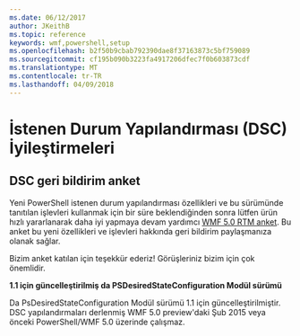 ```yaml
---
ms.date: 06/12/2017
author: JKeithB
ms.topic: reference
keywords: wmf,powershell,setup
ms.openlocfilehash: b2f50b9cbab792390dae8f37163873c5bf759089
ms.sourcegitcommit: cf195b090b3223fa4917206dfec7f0b603873cdf
ms.translationtype: MT
ms.contentlocale: tr-TR
ms.lasthandoff: 04/09/2018
---
```

# <a name="improvements-in-desired-state-configuration-dsc"></a>İstenen Durum Yapılandırması (DSC) İyileştirmeleri

## <a name="dsc-feedback-survey"></a>DSC geri bildirim anket

Yeni PowerShell istenen durum yapılandırması özellikleri ve bu sürümünde tanıtılan işlevleri kullanmak için bir süre beklendiğinden sonra lütfen ürün hızlı yararlanarak daha iyi yapmaya devam yardımcı [WMF 5.0 RTM anket](https://www.surveymonkey.com/r/SGLQM5W). Bu anket bu yeni özellikleri ve işlevleri hakkında geri bildirim paylaşmanıza olanak sağlar.

Bizim anket katılan için teşekkür ederiz! Görüşleriniz bizim için çok önemlidir.

**1.1 için güncelleştirilmiş da PSDesiredStateConfiguration Modül sürümü**

Da PsDesiredStateConfiguration Modül sürümü 1.1 için güncelleştirilmiştir. DSC yapılandırmaları derlenmiş WMF 5.0 preview'daki Şub 2015 veya önceki PowerShell/WMF 5.0 üzerinde çalışmaz.